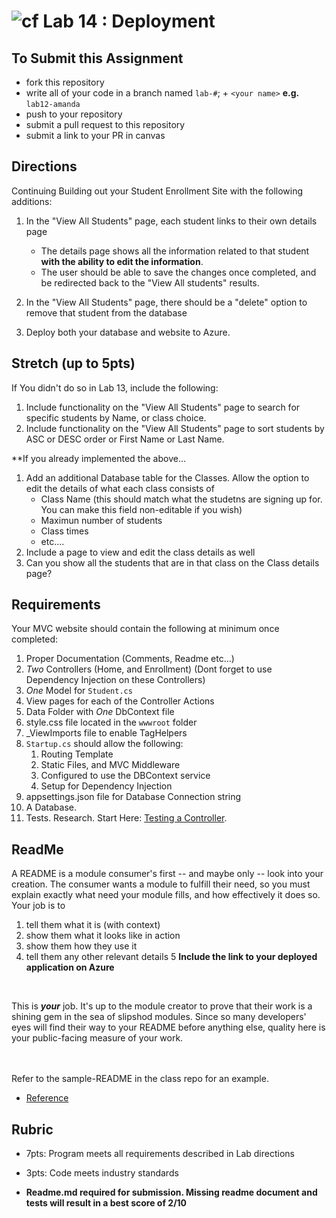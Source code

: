 ![cf](http://i.imgur.com/7v5ASc8.png) Lab 14 : Deployment
=====================================

## To Submit this Assignment
- fork this repository
- write all of your code in a branch named `lab-#`; + `<your name>` **e.g.** `lab12-amanda`
- push to your repository
- submit a pull request to this repository
- submit a link to your PR in canvas

## Directions
Continuing Building out your Student Enrollment Site with the following additions:
1. In the "View All Students" page, each student links to their own details page
	- The details page shows all the information related to that student **with the ability to edit the information**. 
	- The user should be able to save the changes once completed, and be redirected back to the "View All students" results.
2. In the "View All Students" page, there should be a "delete" option to remove that student from the database

3. Deploy both your database and website to Azure. 

## Stretch (up to 5pts)
If You didn't do so in Lab 13, include the following:
1. Include functionality on the "View All Students" page to search for specific students by Name, or class choice.
2. Include functionality on the "View All Students" page to sort students by ASC or DESC order or First Name or Last Name. 

**If you already implemented the above...
1. Add an additional Database table for the Classes. Allow the option to edit the details of what each class consists of
	- Class Name (this should match what the studetns are signing up for. You can make this field non-editable if you wish)
	- Maximun number of students
	- Class times
	- etc....
2. Include a page to view and edit the class details as well
3. Can you show all the students that are in that class on the Class details page?

## Requirements
Your MVC website should contain the following at minimum once completed:
1. Proper Documentation (Comments, Readme etc...)
2. *Two* Controllers (Home, and Enrollment) (Dont forget to use Dependency Injection on these Controllers)
3. *One* Model for `Student.cs`
4. View pages for each of the Controller Actions
5. Data Folder with *One* DbContext file
6. style.css file located in the `wwwroot` folder
7. _ViewImports file to enable TagHelpers 
8. `Startup.cs` should allow the following:
	1. Routing Template 
	2. Static Files, and MVC Middleware
	3. Configured to use the DBContext service
	4. Setup for Dependency Injection
9. appsettings.json file for Database Connection string
10. A Database.
11. Tests. Research. Start Here: [Testing a Controller](https://docs.microsoft.com/en-us/aspnet/core/mvc/controllers/testing). 


## ReadMe
A README is a module consumer's first -- and maybe only -- look into your creation. The consumer wants a module to fulfill their need, so you must explain exactly what need your module fills, and how effectively it does so.
<br />
Your job is to

1. tell them what it is (with context)
2. show them what it looks like in action
3. show them how they use it
4. tell them any other relevant details
5 **Include the link to your deployed application on Azure**
<br />

This is ***your*** job. It's up to the module creator to prove that their work is a shining gem in the sea of slipshod modules. Since so many developers' eyes will find their way to your README before anything else, quality here is your public-facing measure of your work.

<br /> <br /> Refer to the sample-README in the class repo for an example. 
- [Reference](https://github.com/noffle/art-of-readme)

## Rubric
- 7pts: Program meets all requirements described in Lab directions
- 3pts: Code meets industry standards

- **Readme.md required for submission. Missing readme document and tests will result in a best score of 2/10**